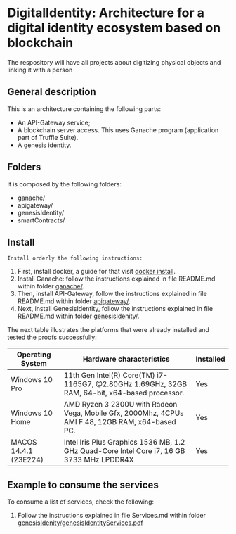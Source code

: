 # DigitalIdentity: Architecture for a digital identity ecosystem based on blockchain
The respository will have all projects about digitizing physical objects and linking it with a person

## General description
  This is an architecture containing the following parts: 
  - An API-Gateway service;
  - A blockchain server access. This uses Ganache program (application part of Truffle Suite).
  - A genesis identity.


## Folders
  It is composed by the following folders:

  - ganache/
  - apigateway/
  - genesisIdentity/
  - smartContracts/

## Install
    Install orderly the following instructions: 

  1. First, install docker, a guide for that visit [docker install](https://docs.docker.com/engine/install/).   
  2. Install Ganache: follow the instructions explained in file README.md within folder [ganache/](https://stillnotavailable).
  3. Then, install API-Gateway, follow the instructions explained in file README.md within folder [apigateway/](https://stillnotavailable).
  4. Next, install GenesisIdentity, follow the instructions explained in file README.md within folder [genesisIdenity/](https://stillnotavailable).

The next table illustrates the platforms that were already installed and tested the proofs successfully:

Operating System     |      Hardware characteristics                                                                   | Installed 
-----------------    | ------------------------------------                                                            | --------- 
Windows 10 Pro       | 11th Gen Intel(R) Core(TM) i7-1165G7,  @2.80GHz 1.69GHz, 32GB RAM, 64-bit, x64-based processor. |   Yes
Windows 10 Home      | AMD Ryzen 3 2300U with Radeon Vega, Mobile Gfx, 2000Mhz, 4CPUs AMI F.48, 12GB RAM, x64-based PC.|   Yes 
MACOS 14.4.1 (23E224)| Intel Iris Plus Graphics 1536 MB, 1.2 GHz Quad-Core Intel Core i7,  16 GB 3733 MHz LPDDR4X      |   Yes    


## Example to consume the services
To consume a list of services, check the following:
  
  1. Follow the instructions explained in file Services.md within folder [genesisIdenity/genesisIdentityServices.pdf](https://stillnotavailable)